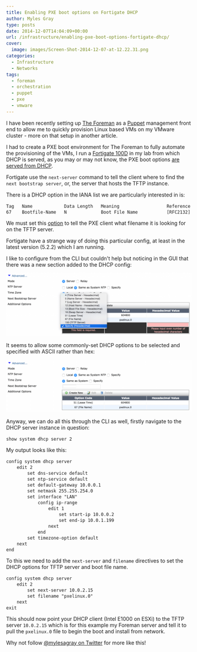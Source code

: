 ```yaml
---
title: Enabling PXE boot options on Fortigate DHCP
author: Myles Gray
type: posts
date: 2014-12-07T14:04:09+00:00
url: /infrastructure/enabling-pxe-boot-options-fortigate-dhcp/
cover:
  image: images/Screen-Shot-2014-12-07-at-12.22.31.png
categories:
  - Infrastructure
  - Networks
tags:
  - foreman
  - orchestration
  - puppet
  - pxe
  - vmware
---
```


I have been recently setting up [The Foreman][1] as a [Puppet][2] management front end to allow me to quickly provision Linux based VMs on my VMware cluster<!--more--> - more on that setup in another article.

I had to create a PXE boot environment for The Foreman to fully automate the provisioning of the VMs, I run a [Fortigate 100D][3] in my lab from which DHCP is served, as you may or may not know, the PXE boot options [are served from DHCP][4].

Fortigate use the `next-server` command to tell the client where to find the `next bootstrap server`, or, the server that hosts the TFTP instance.

There is a DHCP option in the IANA list we are particularly interested in is:

    Tag   Name            Data Length   Meaning                  Reference
    67    Bootfile-Name   N             Boot File Name           [RFC2132]
    

We must set this [option][5] to tell the PXE client what filename it is looking for on the TFTP server.

Fortigate have a strange way of doing this particular config, at least in the latest version (5.2.2) which I am running.

I like to configure from the CLI but couldn't help but noticing in the GUI that there was a new section added to the DHCP config:

![Fortigate DHCP Options][6] 

It seems to allow some commonly-set DHCP options to be selected and specified with ASCII rather than hex:

![PXE boot file name][7] 

Anyway, we can do all this through the CLI as well, firstly navigate to the DHCP server instance in question:

    show system dhcp server 2
    

My output looks like this:

    config system dhcp server
        edit 2
            set dns-service default
            set ntp-service default
            set default-gateway 10.0.0.1
            set netmask 255.255.254.0
            set interface "LAN"
                config ip-range
                    edit 1
                        set start-ip 10.0.0.2
                        set end-ip 10.0.1.199
                    next
                end
            set timezone-option default
        next
    end
    

To this we need to add the `next-server` and `filename` directives to set the DHCP options for TFTP server and boot file name.

    config system dhcp server
        edit 2
            set next-server 10.0.2.15
            set filename "pxelinux.0"
        next
    exit
    

This should now point your DHCP client (Intel E1000 on ESXi) to the TFTP server `10.0.2.15` which is for this example my Foreman server and tell it to pull the `pxelinux.0` file to begin the boot and install from network.

Why not follow [@mylesagray on Twitter][8] for more like this!

 [1]: http://theforeman.org
 [2]: http://puppetlabs.com/
 [3]: http://www.fortinet.com/sites/default/files/productdatasheets/FortiGate-100D.pdf
 [4]: http://www.iana.org/assignments/bootp-dhcp-parameters/bootp-dhcp-parameters.xhtml#options
 [5]: https://www.ietf.org/rfc/rfc2132.txt
 [6]: images/Screen-Shot-2014-12-07-at-12.22.31.png
 [7]: images/Screen-Shot-2014-12-07-at-12.21.48.png
 [8]: https://twitter.com/mylesagray